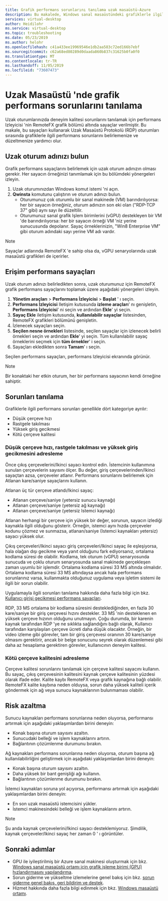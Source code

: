 ```yaml
---
title: Grafik performans sorunlarını tanılama uzak masaüstü-Azure
description: Bu makalede, Windows sanal masaüstündeki grafiklerle ilgili performans sorunlarını tanılamak için Uzak Masaüstü Protokolü oturumlarında RemoteFX grafik sayaçlarının nasıl kullanılacağı açıklanır.
services: virtual-desktop
author: Heidilohr
ms.service: virtual-desktop
ms.topic: troubleshooting
ms.date: 05/23/2019
ms.author: helohr
ms.openlocfilehash: c41a433ee19969546e1db2aa583c72ed166b7ebf
ms.sourcegitcommit: c62a68ed80289d0daada860b837c31625b0fa0f0
ms.translationtype: MT
ms.contentlocale: tr-TR
ms.lasthandoff: 11/05/2019
ms.locfileid: "73607473"
---
```

# <a name="diagnose-graphics-performance-issues-in-remote-desktop"></a>Uzak Masaüstü 'nde grafik performans sorunlarını tanılama

Uzak oturumlarınızda deneyim kalitesi sorunlarını tanılamak için performans Izleyicisi 'nin RemoteFX grafik bölümü altında sayaçlar verilmiştir. Bu makale, bu sayaçları kullanarak Uzak Masaüstü Protokolü (RDP) oturumları sırasında grafiklerle ilgili performans sorunlarını belirlemenize ve düzeltmenize yardımcı olur.

## <a name="find-your-remote-session-name"></a>Uzak oturum adınızı bulun

Grafik performans sayaçlarını belirlemek için uzak oturum adınızın olması gerekir. Her sayacın örneğinizi tanımlamak için bu bölümdeki yönergeleri izleyin.

1. Uzak oturumınızdan Windows komut istemi 'ni açın.
2. **Qwinsta** komutunu çalıştırın ve oturum adınızı bulun.
    - Oturumunuz çok oturumlu bir sanal makinede (VM) barındırılıyorsa: her bir sayacın örneğiniz, oturum adınızın son eki olan ("RDP-TCP 37" gibi) aynı sayı ile düzeltilir.
    - Oturumunuz sanal grafik Işlem birimlerini (vGPU) destekleyen bir VM 'de barındırılıyorsa: her bir sayacın örneği VM 'niz yerine sunucusunda depolanır. Sayaç örneklerinizin, "Win8 Enterprise VM" gibi oturum adındaki sayı yerine VM adı vardır.

>[!NOTE]
> Sayaçlar adlarında RemoteFX 'e sahip olsa da, vGPU senaryolarında uzak masaüstü grafikleri de içerirler.

## <a name="access-performance-counters"></a>Erişim performans sayaçları

Uzak oturum adınızı belirledikten sonra, uzak oturumunuz için RemoteFX grafik performans sayaçlarını toplamak üzere aşağıdaki yönergeleri izleyin.

1. **Yönetim araçları** > **Performans İzleyicisi** > **Başlat** ' ı seçin.
2. **Performans İzleyicisi** Iletişim kutusunda **izleme araçları**' nı genişletin, **Performans İzleyicisi**' ni seçin ve ardından **Ekle**' yi seçin.
3. **Sayaç Ekle** iletişim kutusunda, **kullanılabilir sayaçlar** listesinden, RemoteFX grafikleri bölümünü genişletin.
4. İzlenecek sayaçları seçin.
5. **Seçilen nesne örnekleri** listesinde, seçilen sayaçlar için izlenecek belirli örnekleri seçin ve ardından **Ekle**' yi seçin. Tüm kullanılabilir sayaç örneklerini seçmek için **tüm örnekler**' i seçin.
6. Sayaçları ekledikten sonra **Tamam**' ı seçin.

Seçilen performans sayaçları, performans Izleyicisi ekranında görünür.

>[!NOTE]
>Bir konaktaki her etkin oturum, her bir performans sayacının kendi örneğine sahiptir.

## <a name="diagnose-issues"></a>Sorunları tanılama

Grafiklerle ilgili performans sorunları genellikle dört kategoriye ayrılır:

- Düşük çerçeve hızı
- Rastgele takılması
- Yüksek giriş gecikmesi
- Kötü çerçeve kalitesi

### <a name="addressing-low-frame-rate-random-stalls-and-high-input-latency"></a>Düşük çerçeve hızı, rastgele takılması ve yüksek giriş gecikmesini adresleme

Önce çıkış çerçevelerini/Ikinci sayacı kontrol edin. İstemcinin kullanımına sunulan çerçevelerin sayısını ölçer. Bu değer, giriş çerçevelerinden/Ikinci sayaçtan azsa, çerçeveler atlanır. Performans sorunlarını belirlemek için Atlanan kare/saniye sayaçlarını kullanın.

Atlanan üç tür çerçeve atlandı/Ikinci sayaç:

- Atlanan çerçeve/saniye (yetersiz sunucu kaynağı)
- Atlanan çerçeve/saniye (yetersiz ağ kaynağı)
- Atlanan çerçeve/saniye (yetersiz Istemci kaynağı)

Atlanan herhangi bir çerçeve için yüksek bir değer, sorunun, sayacın izlediği kaynakla ilgili olduğunu gösterir. Örneğin, istemci aynı hızda çerçeveler kodunu çözmez ve sunmazsa, atlanan/saniye (Istemci kaynakları yetersiz) sayacı yüksek olur.

Çıkış çerçeveleri/Ikinci sayacı giriş çerçeveleri/Ikinci sayaç ile eşleşiyorsa, hala olağan dışı gecikme veya yanıt olduğunu fark ediyorsanız, ortalama kodlama süresi de olabilir. Kodlama, tek oturum (vGPU) senaryosunda sunucuda ve çoklu oturum senaryosunda sanal makinede gerçekleşen zaman uyumlu bir işlemdir. Ortalama kodlama süresi 33 MS altında olmalıdır. Ortalama kodlama süresi 33 MS altındaysa ancak hala performans sorunlarınız varsa, kullanmakta olduğunuz uygulama veya işletim sistemi ile ilgili bir sorun olabilir.

Uygulamayla ilgili sorunları tanılama hakkında daha fazla bilgi için bkz. [Kullanıcı girişi gecikmesi performans sayaçları](https://docs.microsoft.com/windows-server/remote/remote-desktop-services/rds-rdsh-performance-counters).

RDP, 33 MS ortalama bir kodlama süresini desteklediğinden, en fazla 30 kare/saniye bir giriş çerçevesi hızını destekler. 33 MS 'nin desteklenen en yüksek çerçeve hızının olduğunu unutmayın. Çoğu durumda, bir karenin kaynak tarafından RDP 'ye ne sıklıkta sağlandığını bağlı olarak, Kullanıcı tarafından karşılaşılan çerçeve ücreti daha düşük olacaktır. Örneğin, bir video izleme gibi görevler, tam bir giriş çerçevesi oranının 30 kare/saniye olmasını gerektirir, ancak bir belge sonucunu seyrek olarak düzenlemesi gibi daha az hesaplama gerektiren görevler, kullanıcının deneyim kalitesi.

### <a name="addressing-poor-frame-quality"></a>Kötü çerçeve kalitesini adresleme

Çerçeve kalitesi sorunlarını tanılamak için çerçeve kalitesi sayacını kullanın. Bu sayaç, çıkış çerçevesinin kalitesini kaynak çerçeve kalitesinin yüzdesi olarak ifade eder. Kalite kaybı RemoteFX veya grafik kaynağına bağlı olabilir. RemoteFX kalite kaybına neden olduysa, sorun daha yüksek kaliteli içerik göndermek için ağ veya sunucu kaynaklarının bulunmaması olabilir.

## <a name="mitigation"></a>Risk azaltma

Sunucu kaynakları performans sorunlarına neden oluyorsa, performansı artırmak için aşağıdaki yaklaşımlardan birini deneyin:

- Konak başına oturum sayısını azaltın.
- Sunucudaki belleği ve işlem kaynaklarını artırın.
- Bağlantının çözümlenme durumunu bırakın.

Ağ kaynakları performans sorunlarına neden oluyorsa, oturum başına ağ kullanılabilirliğini geliştirmek için aşağıdaki yaklaşımlardan birini deneyin:

- Konak başına oturum sayısını azaltın.
- Daha yüksek bir bant genişliği ağı kullanın.
- Bağlantının çözümlenme durumunu bırakın.

İstemci kaynakları soruna yol açıyorsa, performansı artırmak için aşağıdaki yaklaşımlardan birini deneyin:

- En son uzak masaüstü istemcisini yükler.
- İstemci makinesindeki belleği ve işlem kaynaklarını artırın.

> [!NOTE]
> Şu anda kaynak çerçevelerini/Ikinci sayacı desteklemiyoruz. Şimdilik, kaynak çerçeveler/Ikinci sayaç her zaman 0 ' ı görüntüler.

## <a name="next-steps"></a>Sonraki adımlar

- GPU ile iyileştirilmiş bir Azure sanal makinesi oluşturmak için bkz. [Windows sanal masaüstü ortamı için grafik işleme birimi (GPU) hızlandırmasını yapılandırma](https://docs.microsoft.com/azure/virtual-desktop/configure-vm-gpu).
- Sorun giderme ve yükseltme izlemelerine genel bakış için bkz. [sorun giderme genel bakış, geri bildirim ve destek](https://docs.microsoft.com/azure/virtual-desktop/troubleshoot-set-up-overview).
- Hizmet hakkında daha fazla bilgi edinmek için bkz. [Windows masaüstü ortamı](https://docs.microsoft.com/azure/virtual-desktop/environment-setup).
